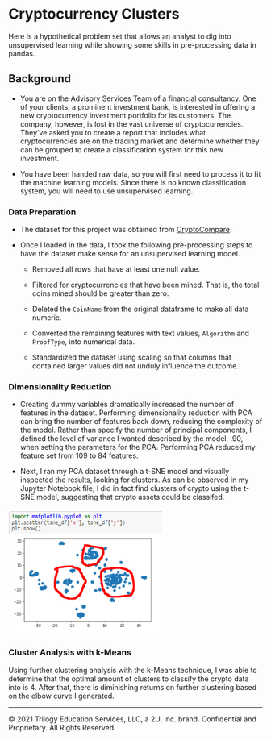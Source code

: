 # Cryptocurrency Clusters

Here is a hypothetical problem set that allows an analyst to dig into unsupervised learning while showing some skills in pre-processing data in pandas.  

## Background

* You are on the Advisory Services Team of a financial consultancy. One of your clients, a prominent investment bank, is interested in offering a new cryptocurrency investment portfolio for its customers. The company, however, is lost in the vast universe of cryptocurrencies. They’ve asked you to create a report that includes what cryptocurrencies are on the trading market and determine whether they can be grouped to create a classification system for this new investment.

* You have been handed raw data, so you will first need to process it to fit the machine learning models. Since there is no known classification system, you will need to use unsupervised learning. 

### Data Preparation

* The dataset for this project was obtained from [CryptoCompare](https://min-api.cryptocompare.com/data/all/coinlist).

* Once I loaded in the data, I took the following pre-processing steps to have the dataset make sense for an unsupervised learning model.

  * Removed all rows that have at least one null value.

  * Filtered for cryptocurrencies that have been mined. That is, the total coins mined should be greater than zero.

  * Deleted the `CoinName` from the original dataframe to make all data numeric.

  * Converted the remaining features with text values, `Algorithm` and `ProofType`, into numerical data. 

  * Standardized the dataset using scaling so that columns that contained larger values did not unduly influence the outcome.

### Dimensionality Reduction

* Creating dummy variables dramatically increased the number of features in the dataset. Performing dimensionality reduction with PCA can bring the number of features back down, reducing the complexity of the model. Rather than specify the number of principal components, I defined the level of variance I wanted described by the model, .90, when setting the parameters for the PCA. Performing PCA reduced my feature set from 109 to 84 features.  

* Next, I ran my PCA dataset through a t-SNE model and visually inspected the results, looking for clusters. As can be observed in my Jupyter Notebook file, I did in fact find clusters of crypto using the t-SNE model, suggesting that crypto assets could be classifed.  

![t-sne clusters](Images/clusters.png)

### Cluster Analysis with k-Means

Using further clustering analysis with the k-Means technique, I was able to determine that the optimal amount of clusters to classify the crypto data into is 4.  After that, there is diminishing returns on further clustering based on the elbow curve I generated.  



- - -

© 2021 Trilogy Education Services, LLC, a 2U, Inc. brand. Confidential and Proprietary. All Rights Reserved.
